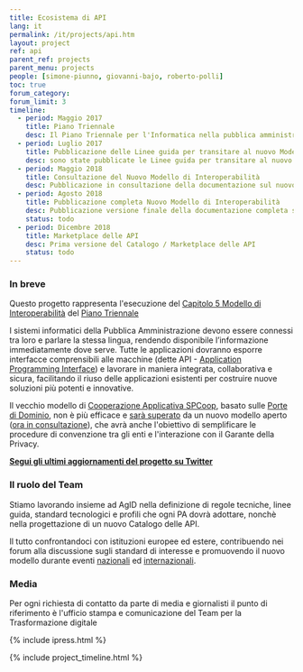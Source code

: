 ```yaml
---
title: Ecosistema di API
lang: it
permalink: /it/projects/api.htm
layout: project
ref: api
parent_ref: projects
parent_menu: projects
people: [simone-piunno, giovanni-bajo, roberto-polli]
toc: true
forum_category:
forum_limit: 3
timeline:
  - period: Maggio 2017
    title: Piano Triennale
    desc: Il Piano Triennale per l'Informatica nella pubblica amministrazione è stato firmato dal Presidente del Consiglio.  Il piano dedica un intero capitolo al Modello di Interoperabilità, nel quale stabilisce alcuni principi base e definisce un piano di azione.
  - period: Luglio 2017
    title: Pubblicazione delle Linee guida per transitare al nuovo Modello di interoperabilità
    desc: sono state pubblicate le Linee guida per transitare al nuovo Modello di interoperabilità che danno alcune indicazioni preliminari sui passi da seguire in attesa del rilascio della documentazione completa.
  - period: Maggio 2018
    title: Consultazione del Nuovo Modello di Interoperabilità
    desc: Pubblicazione in consultazione della documentazione sul nuovo Modello di Interoperabilità.
  - period: Agosto 2018
    title: Pubblicazione completa Nuovo Modello di Interoperabilità
    desc: Pubblicazione versione finale della documentazione completa sul nuovo Modello di Interoperabilità.
    status: todo
  - period: Dicembre 2018
    title: Marketplace delle API
    desc: Prima versione del Catalogo / Marketplace delle API
    status: todo
---
```


### In breve

Questo progetto rappresenta l'esecuzione del [Capitolo 5 Modello di Interoperabilità](https://pianotriennale-ict.readthedocs.io/it/latest/doc/05_modello-di-interoperabilita.html) del [Piano Triennale](https://pianotriennale-ict.italia.it/)

I sistemi informatici della Pubblica Amministrazione devono essere connessi tra loro e parlare la stessa lingua, rendendo disponibile l’informazione immediatamente dove serve. Tutte le applicazioni dovranno esporre interfacce comprensibili alle macchine (dette API - [Application Programming Interface](https://it.wikipedia.org/wiki/Application_programming_interface)) e lavorare in maniera integrata, collaborativa e sicura, facilitando il riuso delle applicazioni esistenti per costruire nuove soluzioni più potenti e innovative.  

Il vecchio modello di [Cooperazione Applicativa SPCoop](http://www.agid.gov.it/agenda-digitale/infrastrutture-architetture/sistema-pubblico-connettivita/cooperazione-applicativa), basato sulle [Porte di Dominio](http://www.agid.gov.it/sites/default/files/documentazione/spcoop-portadominio_v1.1_0.pdf), non è più efficace e [sarà superato](http://lg-transizione-interoperabilita.readthedocs.io/) da un nuovo modello aperto ([ora in consultazione](https://lg-modellointeroperabilita.readthedocs.io)), che avrà anche l'obiettivo di semplificare le procedure di convenzione tra gli enti e l'interazione con il Garante della Privacy.

**[Segui gli ultimi aggiornamenti del progetto su Twitter](https://twitter.com/search?f=tweets&vertical=default&q=api%20list%3AteamdigitaleIT%2Fteam-digitale)**

### Il ruolo del Team

Stiamo lavorando insieme ad AgID nella definizione di regole tecniche, linee guida, standard tecnologici e profili che ogni PA dovrà adottare, nonchè nella progettazione di un nuovo Catalogo delle API.

Il tutto confrontandoci con istituzioni europee ed estere, 
contribuendo nei forum alla discussione sugli standard di  interesse 
e promuovendo il nuovo modello durante eventi [nazionali](https://forumpa2018.eventifpa.it/it/event-details/?id=8030) 
ed [internazionali](https://www.slideshare.net/TeamDigitale/interoperability-rules-for-an-european-api-ecosystem-do-we-still-need-soap-107649055).


### Media 
Per ogni richiesta di contatto da parte di media e giornalisti il punto di riferimento è l'ufficio stampa e comunicazione del Team per la Trasformazione digitale

{% include ipress.html %}
<div id="content-ipress" data-key="01e87bed-f52e-4d6d-af32-c4ea59fd300a" data-lang="it" data-size="100" data-tag="7"></div>
<script type="text/javascript" src="/js/ipress.js"></script>

{% include project_timeline.html %}
